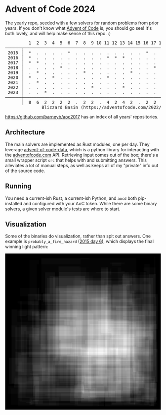 # Advent of Code 2024

The yearly repo, seeded with a few solvers for random problems from prior years.
If you don't know what [Advent of Code](https://adventofcode.com) is, you should
go see! It's both lovely, and will help make sense of this repo. :)

<pre id="current-status">
         1  2  3  4  5  6  7  8  9 10 11 12 13 14 15 16 17 18 19 20 21 22 23 24 25 │   #
──────┬────────────────────────────────────────────────────────────────────────────┼─────
 2015 │  *  .  .  .  .  *  .  .  .  .  .  .  .  .  .  *  .  .  .  .  .  .  .  .  . │   6
 2016 │  *  .  .  .  .  .  .  .  .  .  *  *  *  .  .  .  .  .  *  .  .  .  .  .  . │  10
 2017 │  *  *  .  .  .  .  .  .  .  .  .  .  .  .  .  .  .  .  .  .  .  .  *  .  . │   6
 2018 │  .  .  .  .  *  .  .  .  .  .  .  .  .  .  .  .  *  .  .  .  .  .  .  .  . │   4
 2019 │  .  *  .  .  .  .  .  *  .  .  .  .  .  *  .  .  .  .  .  .  .  .  .  .  . │   6
 2020 │  *  .  .  *  .  .  .  .  .  .  *  .  .  .  .  .  .  *  .  .  .  *  .  .  . │  10
 2021 │  .  *  .  .  .  .  .  .  .  .  .  .  .  .  .  .  .  .  .  .  .  .  .  .  . │   2
 2022 │  .  .  .  .  .  .  .  .  *  .  .  .  *  .  .  .  .  .  .  *  .  .  .  ?  . │   6
 2023 │  .  .  *  .  .  .  .  .  .  .  .  .  .  .  .  .  .  .  .  .  .  .  .  .  . │   2
──────┼────────────────────────────────────────────────────────────────────────────┼─────
      │  8  6  2  2  2  2  .  2  2  .  4  2  4  2  .  2  2  2  2  2  .  2  2  .  . │  52
              Blizzard Basin (https://adventofcode.com/2022/day/24)
</pre>

https://github.com/barneyb/aoc2017 has an index of all years' repositories.

## Architecture

The main solvers are implemented as Rust modules, one per day. They leverage
[advent-of-code-data](https://github.com/wimglenn/advent-of-code-data), which
is a python library for interacting with the [adventofcode.com](https://adventofcode.com)
API. Retrieving input comes out of the box; there's a small wrapper script `src`
that helps with and submitting answers. This alleviates a lot of manual steps,
as well as keeps all of my "private" info out of the source code.

## Running

You need a current-ish Rust, a current-ish Python, and `aocd` both pip-installed
and configured with your AoC token. While there are some binary solvers, a given
solver module's tests are where to start.

## Visualization

Some of the binaries do visualization, rather than spit out answers. One example
is `probably_a_fire_hazard` ([2015 day 6](https://adventofcode.com/2015/day/6)),
which displays the final winning light pattern:

![Probably a Fire Hazard](viz/probably_a_fire_hazard.png)
